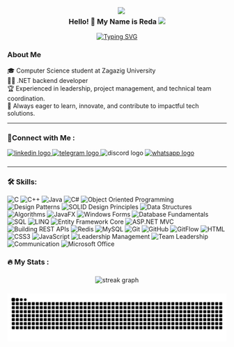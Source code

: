 
<img width="250" align="right" src="https://cdn.dribbble.com/users/1447870/screenshots/6163011/media/1f5e3cc39ac05fb870293745d3ff1f56.gif">

<h3 align="center">
Hello! 🙋 My Name is Reda  <img src="https://media.giphy.com/media/hvRJCLFzcasrR4ia7z/giphy.gif" width="28">
</h3>

<p align="center">
<a href=https://www.linkedin.com/in/redaelsayied/><img src="https://readme-typing-svg.herokuapp.com?font=Fira+Code&weight=500&size=22&pause=1000&width=435&lines=I+am+a+Computer+Science+student.;Welcome+To+My+GitHub+Profile+%E2%99%A5." alt="Typing SVG" /></a>
</p> 

### About Me
🎓 Computer Science student at Zagazig University  
👨‍💻 .NET backend developer  
🏆 Experienced in leadership, project management, and technical team coordination.  
🎯 Always eager to learn, innovate, and contribute to impactful tech solutions.  

<hr>

### 🔗Connect with Me :

<div align="left">
  <a href="https://www.linkedin.com/in/redaelsayed" target="_blank">
    <img src="https://raw.githubusercontent.com/maurodesouza/profile-readme-generator/master/src/assets/icons/social/linkedin/default.svg" width="52" height="40" alt="linkedin logo"  />
  </a>
  <a href="https://t.me/reda_elsayied" target="_blank">
    <img src="https://raw.githubusercontent.com/maurodesouza/profile-readme-generator/master/src/assets/icons/social/telegram/default.svg" width="52" height="40" alt="telegram logo"  />
  </a>
  <img src="https://raw.githubusercontent.com/maurodesouza/profile-readme-generator/master/src/assets/icons/social/discord/default.svg" width="52" height="40" alt="discord logo"  />
  <a href="https://wa.me/201065086328" target="_blank">
    <img src="https://raw.githubusercontent.com/maurodesouza/profile-readme-generator/master/src/assets/icons/social/whatsapp/default.svg" width="52" height="40" alt="whatsapp logo"  />
  </a>
</div>

###
<hr>

<h3 align="left">🛠 Skills:</h3>

![C](https://img.shields.io/badge/C-00599C?style=flat&logo=c&logoColor=white)
![C++](https://img.shields.io/badge/C++-00599C?style=flat&logo=cplusplus&logoColor=white)
![Java](https://img.shields.io/badge/Java-007396?style=flat&logo=java&logoColor=white)
![C#](https://img.shields.io/badge/C%23-9B4F96?style=flat&logo=csharp&logoColor=white)
![Object Oriented Programming](https://img.shields.io/badge/Programming%20paradigm-Object%20Oriented%20Programming-informational?style=flat&color=6aa6f8)
![Design Patterns](https://img.shields.io/badge/Design%20Patterns-FF6B6B?style=flat-square&logo=any&logoColor=white)
![SOLID Design Principles](https://img.shields.io/badge/SOLID%20Design%20Principles-FF6B6B?style=flat-square&logo=any&logoColor=white)
![Data Structures](https://img.shields.io/badge/Data%20Structures-FF6B6B?style=flat-square&logo=treehouse&logoColor=white)
![Algorithms](https://img.shields.io/badge/Algorithms-0081CB?style=flat-square&logo=code&logoColor=white)
![JavaFX](https://img.shields.io/badge/JavaFX-007396?style=flat-square&logo=java&logoColor=white)
![Windows Forms](https://img.shields.io/badge/Windows%20Forms-0078D4?style=flat-square&logo=microsoft&logoColor=white)
![Database Fundamentals](https://img.shields.io/badge/Database%20Fundamentals-6aa6f8?style=flat&logo=database&logoColor=white)
![SQL](https://img.shields.io/badge/SQL-003B57?style=flat&logo=mysql&logoColor=white)
![LINQ](https://img.shields.io/badge/LINQ-0078D4?style=flat&logo=microsoft&logoColor=white)
![Entity Framework Core](https://img.shields.io/badge/Entity%20Framework%20Core-3E4B5B?style=flat&logo=dot-net&logoColor=white)
![ASP.NET MVC](https://img.shields.io/badge/ASP.NET%20MVC-5C2D91?style=flat&logo=dot-net&logoColor=white)
![Building REST APIs](https://img.shields.io/badge/Building%20REST%20APIs-0078D4?style=flat&logo=dot-net&logoColor=white)
![Redis](https://img.shields.io/badge/Redis-DC382D?style=flat&logo=redis&logoColor=white)
![MySQL](https://img.shields.io/badge/MySQL-4479A1?style=flat&logo=mysql&logoColor=white)
![Git](https://img.shields.io/badge/-Git-05122A?style=flat&logo=git)
![GitHub](https://img.shields.io/badge/-GitHub-05122A?style=flat&logo=github)
![GitFlow](https://img.shields.io/badge/GitFlow-6aa6f8?style=flat&logo=git&logoColor=white)
![HTML](https://img.shields.io/badge/HTML5-informational?style=flat&logo=html5&logoColor=white&color=f16529)
![CSS3](https://img.shields.io/badge/CSS3-informational?style=flat&logo=css3&logoColor=white&color=264de4)
![JavaScript](https://img.shields.io/badge/JavaScript-F7DF1E?style=flat&logo=javascript&logoColor=black)
![Leadership Management](https://img.shields.io/badge/Leadership%20Management-FF6B6B?style=flat-square&logo=any&logoColor=white)
![Team Leadership](https://img.shields.io/badge/Team%20Leadership-0081CB?style=flat-square&logo=any&logoColor=white)
![Communication](https://img.shields.io/badge/Communication-9B4F96?style=flat-square&logo=any&logoColor=white)
![Microsoft Office](https://img.shields.io/badge/Microsoft%20Office-D83B01?style=flat&logo=microsoft-office&logoColor=white)



<h3 align="left">🔥   My Stats :</h3>

###

<div align="center">
  <img src="https://streak-stats.demolab.com?user=redaelsayied&locale=en&mode=daily&theme=dark&hide_border=false&border_radius=5&order=3" height="220" alt="streak graph"  />
</div>

###

###

<picture>
  <source media="(prefers-color-scheme: dark)" srcset="https://github.com/redaelsayied/redaelsayied/blob/output/github-contribution-grid-snake-dark.svg" />
  <source media="(prefers-color-scheme: light)" srcset="https://github.com/redaelsayied/redaelsayied/blob/output/github-contribution-grid-snake.svg" />
  <img alt="GitHub Snake Animation" src="https://github.com/redaelsayied/redaelsayied/blob/output/github-contribution-grid-snake.svg" />
</picture>



###
